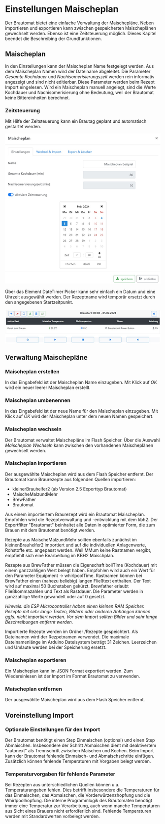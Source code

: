 # Einstellungen Maischeplan

Der Brautomat bietet eine einfache Verwaltung der Maischepläne. Neben importieren und exportieren kann zwischen gespeicherten Maischeplänen gewechselt werden. Ebenso ist eine Zeitsteuerung möglich. Dieses Kapitel beendet die Beschreibing der Grundfunktionen.

## Maischeplan

In den Einstellungen kann der Maischeplan Name festgelegt werden. Aus dem Maischeplan Namen wird der Dateiname abgeleitet. Die Parameter *Gesamte Kochdauer* und *Nachisomerisierungszeit* werden rein informativ angezeigt und sind nicht editierbar. Diese Parameter werden beim Rezept Import eingelesen. Wird ein Maischeplan manuell angelegt, sind die Werte Kochdauer und Nachisomerisierung ohne Bedeutung, weil der Brautomat keine Bittereinheiten berechnet.

### Zeitsteuerung

Mit Hilfe der Zeitsteuerung kann ein Brautag geplant und automatisch gestartet werden.

![Zeitsteuerung](/docs/img/Zeitsteuerung.jpg)

Über das Element DateTimer Picker kann sehr einfach ein Datum und eine Uhrzeit ausgewählt werden. Der Rezeptname wird temporär ersetzt durch den angegebenen Startzeitpunkt.

![Zeitsteuerung](/docs/img/Zeitsteuerung2.jpg)

## Verwaltung Maischepläne

### Maischeplan erstellen

In das Eingabefeld ist der Maischeplan Name einzugeben. Mit Klick auf _OK_ wird ein neuer leerer Maischeplan erstellt.

### Maischeplan umbenennen

In das Eingabefeld ist der neue Name für den Maischeplan einzugeben. Mit Klick auf _OK_ wird der Maischeplan unter dem neuen Namen gespeichert.

### Maischeplan wechseln

Der Brautomat verwaltet Maischepläne im Flash Speicher. Über die Auswahl *Maischeplan Wechseln* kann zwischen den vorhandenen Maischeplänen gewechselt werden.

### Maischeplan importieren

Der ausgewählte Maischeplan wird aus dem Flash Speicher entfernt.
Der Brautomat kann Braurezepte aus folgenden Quellen importieren:

* kleinerBrauhelfer2 (ab Version 2.5 Exporttyp Brautomat)
* MaischeMalzundMehr
* BrewFather
* Brautomat

Aus einem importiertem Braurezept wird ein Brautomat Maischeplan. Empfohlen wird die Rezeptverwaltung und -entwicklung mit dem kbh2. Der Exportfilter "Brautomat" beinhaltet alle Daten in optimierter Form, die zum Brauen mit dem Brautomat benötigt werden.

Rezepte aus MaischeMalzundMehr sollten ebenfalls zunächst im kleinenBrauhelfer2 importiert und auf die individuellen Anlagenwerte, Rohstoffe etc. angepasst werden. Weil MMum keine Rastnamen vergibt, empfiehlt sich eine Bearbeitung im KBH2 Maischplan.

Rezepte aus BrewFather müssen die Eigenschaft boilTime (Kochdauer) mit einem ganzzahligen Wert belegt haben. Empfohlen wird auch ein Wert für den Parameter Equipment -> whirlpoolTime. Rastnamen können bei BrewFather einen (nahezu beliebig) langen Fließtext enthalten. Der Text wird auf maximal 50 Buchstaben gekürzt. Brewfather erlaubt Fließkommazahlen und Text als Rastdauer. Die Parameter werden in ganzzahlige Werte gewandelt oder auf 0 gesetzt.

*Hinweis: die ESP Microcontroller haben einen kleinen RAM Speicher. Rezepte mit sehr lange Texten, Bildern oder anderen Anhängen können ggfs. nicht importiert werden. Vor dem Import sollten Bilder und sehr lange Beschreibungen entfernt werden.*

Importierte Rezepte werden im Ordner /Rezepte gespeichtert. Als Dateinamen wird der Rezpetnamen verwendet. Die maximale Dateinamenlänge im Arduino Dateisystem beträgt 31 Zeichen. Leerzeichen und Umlaute werden bei der Speicherung ersetzt.

### Maischeplan exportieren

Ein Maischeplan kann im JSON Format exportiert werden. Zum Wiedereinlesen ist der Import im Format Brautomat zu verwenden.

### Maischeplan entfernen

Der ausgewählte Maischeplan wird aus dem Flash Speicher entfernt.

## Voreinstellung Import

### Optionale Einstellungen für den Import

Der Brautomat benötigt einen Step Einmaischen (optional) und einen Step Abmaischen. Insbesondere der Schritt Abmaischen dient mit deaktivertem "autonext" als Trennschritt zwischen Maischen und Kochen. Beim Import kann der Brautomat fehlende Einmaisch- und Abmaischschritte einfügen. Zusätzlich können fehlende Temperaturen mit Vorgaben belegt werden.

### Temperaturvorgaben für fehlende Parameter

Bei Rezepten aus unterschiedlichen Quellen können u.a. Temperaturangaben fehlen. Dies betrifft insbesondere die Temperaturen für das Einmaischen, das Abmaischen, die Vorderwürzenzhopfung und die Whirlpoolhopfung. Die interne Programmlogik des Brautomaten benötigt immer eine Temperatur zur Verarbeitung, auch wenn manche Temperaturen aus Sicht eines Brauers nicht erfordferlich sind. Fehlende Temperaturen werden mit Standardwerten vorbelegt werden.

